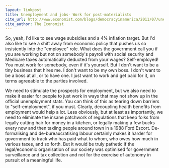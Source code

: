```yaml
---
layout: linkpost
title: Unemployment and jobs- Work for post-materialists
cite_url: http://www.economist.com/blogs/democracyinamerica/2011/07/unemployment-and-jobs
cite_author: The Economist
---
```

So, yeah, I'd like to see wage subsidies and a 4% inflation target. But I'd also like to see a shift away from economic policy that pushes us so insistently into the "employee" role. What does the government call you if you are working but not on somebody's payroll with social security and Medicare taxes automatically deducted from your wages? Self-employed! You must work for somebody, even if it's yourself. But I don't want to be a tiny business that hires me. I don't want to be my own boss. I don't want to be a boss at all, or to have one. I just want to work and get paid for it, on terms agreeable to the parties involved.
  
We need to stimulate the prospects for employment, but we also need to make it easier for people to just work in ways that may not show up in the official unemployment stats. You can think of this as tearing down barriers to "self-employment", if you must. Clearly, decoupling health benefits from employment would help a lot. Less obviously, but at least as importantly, we need to eliminate the insane patchwork of regulations that keep folks from legally cutting hair for money in a kitchen, or legally making a few bucks every now and then taxiing people around town in a 1988 Ford Escort. De-formalising and de-bureaucratising labour certainly makes it harder for government to track who has paid what to whom, who owes how much in various taxes, and so forth. But it would be truly pathetic if the legal/economic organisation of our society was optimised for government surveillance and tax collection and not for the exercise of autonomy in pursuit of a meaningful life.  

